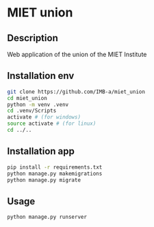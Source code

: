 # MIET union

## Description
Web application of the union of the MIET Institute
## Installation env

``` bash
git clone https://github.com/IMB-a/miet_union
cd miet_union
python -m venv .venv
cd .venv/Scripts
activate # (for windows)
source activate # (for linux)
cd ../..
```

## Installation app
``` bash
pip install -r requirements.txt
python manage.py makemigrations
python manage.py migrate
```

## Usage
``` bash
python manage.py runserver
```
